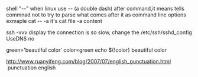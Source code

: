 shell "--"
when linux use -- (a double dash) after command,it means tells commnad  not to try to parse what comes after it as command line options
exmaple cat -- -a it's cat file -a content

ssh -vvv display the connection is so slow, change the /etc/ssh/sshd_config    UseDNS no

green='beautiful color'
color=green
echo ${!color}
beautiful color

http://www.ruanyifeng.com/blog/2007/07/english_punctuation.html  punctuation english
